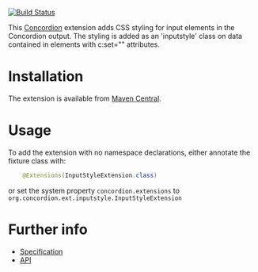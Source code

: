[![Build Status](https://travis-ci.org/concordion/concordion-input-style-extension.svg?branch=master)](https://travis-ci.org/concordion/concordion-input-style-extension)

This [Concordion](http://www.concordion.org) extension adds CSS styling for input elements in the Concordion output. The styling is added as an 'inputstyle' class on data contained in elements with c:set="" attributes.

# Installation
The extension is available from [Maven Central](http://search.maven.org/#artifactdetails%7Corg.concordion%7Cconcordion-input-style-extension%7C0.1%7Cjar).</a>

# Usage

To add the extension with no namespace declarations, either annotate the fixture class with:

```java
    @Extensions(InputStyleExtension.class)
```

or set the system property `concordion.extensions` to `org.concordion.ext.inputstyle.InputStyleExtension`

# Further info

* [Specification](http://concordion.github.io/concordion-input-style-extension/spec/spec/concordion/ext/inputstyle/InputStyle.html)
* [API](http://concordion.github.io/concordion-input-style-extension/api/index.html)
